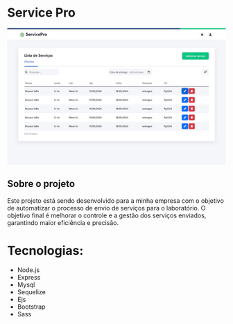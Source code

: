 <h1>Service Pro</h1>

<img src="./front-end/src/assets/img/banner.jpeg" alt="" >

## Sobre o projeto

Este projeto está sendo desenvolvido para a minha empresa com o objetivo de automatizar o processo de envio de serviços para o laboratório. O objetivo final é melhorar o controle e a gestão dos serviços enviados, garantindo maior eficiência e precisão.

<h1>Tecnologias:</h1>

  <ul>
               <li>Node.js</li>
               <li>Express</li>
               <li>Mysql</li>  
               <li>Sequelize</li>
               <li>Ejs</li>
               <li>Bootstrap</li>
               <li>Sass</li>
  </ul>
